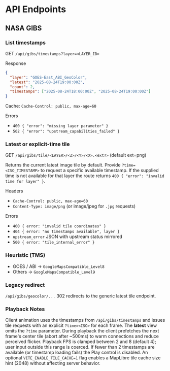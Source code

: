 # API Endpoints

## NASA GIBS

### List timestamps
GET `/api/gibs/timestamps?layer=<LAYER_ID>`

Response
```json
{
  "layer": "GOES-East_ABI_GeoColor",
  "latest": "2025-08-24T19:00:00Z",
  "count": 2,
  "timestamps": ["2025-08-24T18:00:00Z", "2025-08-24T19:00:00Z"]
}
```

Cache: `Cache-Control: public, max-age=60`

Errors
* `400 { "error": "missing layer parameter" }`
* `502 { "error": "upstream_capabilities_failed" }`

### Latest or explicit-time tile
GET `/api/gibs/tile/<LAYER>/<Z>/<Y>/<X>.<ext?>` (default ext=png)

Returns the current latest image tile by default. Provide `?time=<ISO_TIMESTAMP>` to request a specific available timestamp. If the supplied time is not available for that layer the route returns `400 { "error": "invalid time for layer" }`.

Headers
* `Cache-Control: public, max-age=60`
* `Content-Type: image/png` (or image/jpeg for `.jpg` requests)

Errors
* `400 { error: "invalid tile coordinates" }`
* `404 { error: "no timestamps available", layer }`
* `upstream_error` JSON with upstream status mirrored
* `500 { error: "tile_internal_error" }`

### Heuristic (TMS)
* GOES / ABI → `GoogleMapsCompatible_Level8`
* Others → `GoogleMapsCompatible_Level9`

### Legacy redirect
`/api/gibs/geocolor/...` 302 redirects to the generic latest tile endpoint.

### Playback Notes
Client animation uses the timestamps from `/api/gibs/timestamps` and issues tile requests with an explicit `?time=<ISO>` for each frame. The **latest** view omits the `?time` parameter. During playback the client prefetches the next frame's center tile (abort after ~500ms) to warm connections and reduce perceived flicker. Playback FPS is clamped between 2 and 8 (default 4); user input outside this range is coerced. If fewer than 2 timestamps are available (or timestamp loading fails) the Play control is disabled. An optional `VITE_ENABLE_TILE_CACHE=1` flag enables a MapLibre tile cache size hint (2048) without affecting server behavior.
